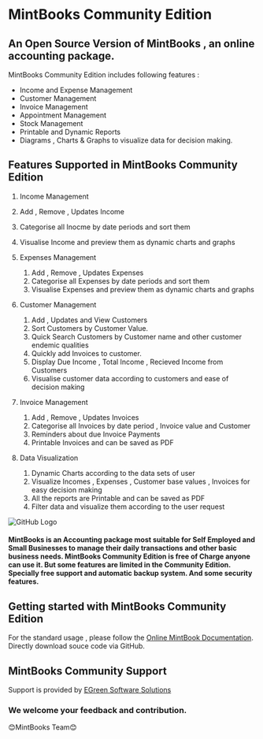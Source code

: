 # MintBooks Community Edition
## An Open Source Version of MintBooks , an online accounting package.

MintBooks Community Edition includes following features :

-  Income and Expense Management
-  Customer Management
-  Invoice Management
-  Appointment Management
-  Stock Management
-  Printable and Dynamic Reports
-  Diagrams , Charts & Graphs to visualize data for decision making.

## Features Supported in MintBooks Community Edition

1. Income Management
  1. Add , Remove , Updates Income
  2. Categorise all Inocme by date periods and sort them
  3. Visualise Income and preview them as dynamic charts and graphs

2. Expenses Management
   1. Add , Remove , Updates Expenses
   2. Categorise all Expenses by date periods and sort them
   3. Visualise Expenses and preview them as dynamic charts and graphs
   
3. Customer Management
   1. Add , Updates and View Customers
   2. Sort Customers by Customer Value.
   3. Quick Search Customers by Customer name and other customer endemic qualities
   4. Quickly add Invoices to customer.
   5. Display Due Income , Total Income , Recieved Income from Customers
   6. Visualise customer data according to customers and ease of decision making

4. Invoice Management
   1. Add , Remove , Updates Invoices
   2. Categorise all Invoices by date period , Invoice value and Customer
   3. Reminders about due Invoice Payments
   4. Printable Invoices and can be saved as PDF
   
5. Data Visualization
   1. Dynamic Charts according to the data sets of user
   2. Visualize Incomes , Expenses , Customer base values , Invoices for easy decision making
   3. All the reports are Printable and can be saved as PDF
   4. Filter data and visualize them according to the user request
   
![GitHub Logo](http://hrm.egreen.io/mint/income.png)

#### MintBooks is an Accounting package most suitable for Self Employed and Small Businesses to manage their daily transactions and other basic business needs. MintBooks Community Edition is free of Charge anyone can use it. But some features are limited in the Community Edition. Specially free support and automatic backup system. And some security features.

## Getting started with MintBooks Community Edition

For the standard usage , please follow the [Online MintBook Documentation](http://egreen.io/).
Directly download souce code via GitHub.

## MintBooks Community Support

Support is provided by [EGreen Software Solutions](http://egreen.io/)

### We welcome your feedback and contribution.

:blush:MintBooks Team:blush:

   
  
